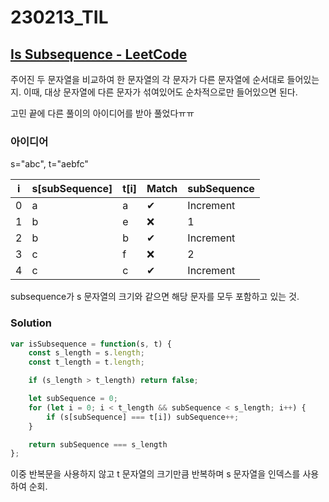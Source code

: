 # 230213_TIL

## [Is Subsequence - LeetCode](https://leetcode.com/problems/is-subsequence/description/?envType=study-plan&id=level-1)

주어진 두 문자열을 비교하여 한 문자열의 각 문자가 다른 문자열에 순서대로 들어있는지. 이때, 대상 문자열에 다른 문자가 섞여있어도 순차적으로만 들어있으면 된다.

고민 끝에 다른 풀이의 아이디어를 받아 풀었다ㅠㅠ

### 아이디어

s="abc", t="aebfc"

| i   | s[subSequence] | t[i] | Match | subSequence |
| --- | -------------- | ---- | ----- | ----------- |
| 0   | a              | a    | ✔     | Increment   |
| 1   | b              | e    | ❌     | 1           |
| 2   | b              | b    | ✔     | Increment   |
| 3   | c              | f    | ❌     | 2           |
| 4   | c              | c    | ✔     | Increment   |

subsequence가 s 문자열의 크기와 같으면 해당 문자를 모두 포함하고 있는 것.

### Solution

```js
var isSubsequence = function(s, t) {
    const s_length = s.length;
    const t_length = t.length;

    if (s_length > t_length) return false;

    let subSequence = 0;
    for (let i = 0; i < t_length && subSequence < s_length; i++) {
        if (s[subSequence] === t[i]) subSequence++;
    }

    return subSequence === s_length
};
```

이중 반복문을 사용하지 않고 t 문자열의 크기만큼 반복하며 s 문자열을 인덱스를 사용하여 순회. 

